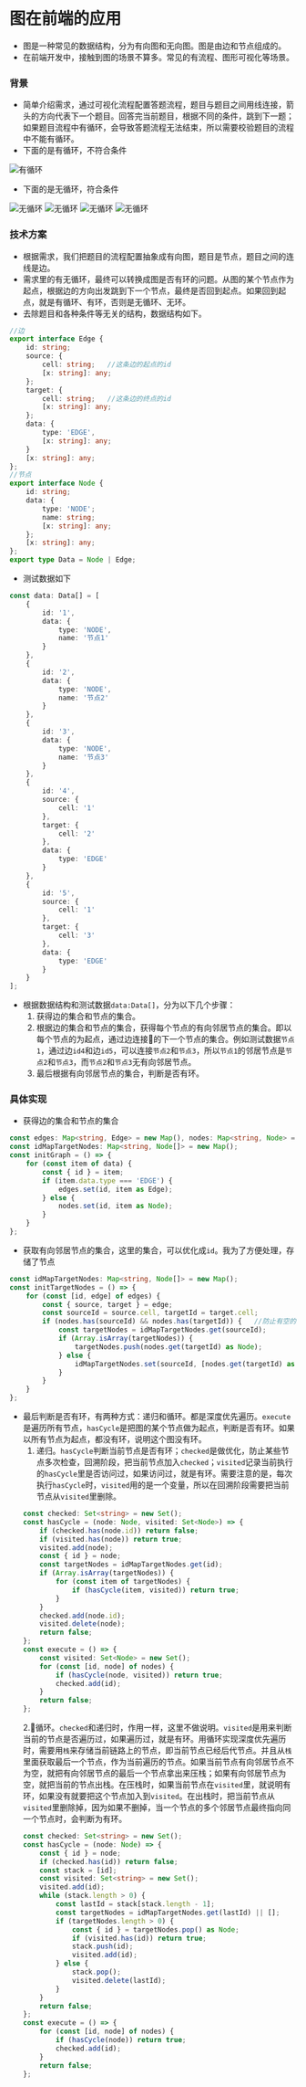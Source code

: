 # 图在前端的应用
* 图是一种常见的数据结构，分为有向图和无向图。图是由边和节点组成的。
* 在前端开发中，接触到图的场景不算多。常见的有流程、图形可视化等场景。
### 背景
* 简单介绍需求，通过可视化流程配置答题流程，题目与题目之间用线连接，箭头的方向代表下一个题目。回答完当前题目，根据不同的条件，跳到下一题；如果题目流程中有循环，会导致答题流程无法结束，所以需要校验题目的流程中不能有循环。
* 下面的是有循环，不符合条件

![有循环](https://github.com/JX-Zhuang/Algorithms/blob/master/Graph/cycle/imgs/cycle1.png?raw=true)

* 下面的是无循环，符合条件

![无循环](https://github.com/JX-Zhuang/Algorithms/blob/master/Graph/cycle/imgs/noCycle1.png?raw=true)
![无循环](https://github.com/JX-Zhuang/Algorithms/blob/master/Graph/cycle/imgs/noCycle2.png?raw=true)
![无循环](https://github.com/JX-Zhuang/Algorithms/blob/master/Graph/cycle/imgs/noCycle3.png?raw=true)
![无循环](https://github.com/JX-Zhuang/Algorithms/blob/master/Graph/cycle/imgs/noCycle4.png?raw=true)
### 技术方案
* 根据需求，我们把题目的流程配置抽象成有向图，题目是节点，题目之间的连线是边。
* 需求里的有无循环，最终可以转换成图是否有环的问题。从图的某个节点作为起点，根据边的方向出发跳到下一个节点，最终是否回到起点。如果回到起点，就是有循环、有环，否则是无循环、无环。
* 去除题目和各种条件等无关的结构，数据结构如下。
```ts
//边
export interface Edge {
    id: string;
    source: {
        cell: string;   //这条边的起点的id
        [x: string]: any;
    };
    target: {
        cell: string;   //这条边的终点的id
        [x: string]: any;
    };
    data: {
        type: 'EDGE',
        [x: string]: any;
    }
    [x: string]: any;
};
//节点
export interface Node {
    id: string;
    data: {
        type: 'NODE';
        name: string;
        [x: string]: any;
    };
    [x: string]: any;
};
export type Data = Node | Edge;
```
* 测试数据如下
```ts
const data: Data[] = [
    {
        id: '1',
        data: {
            type: 'NODE',
            name: '节点1'
        }
    },
    {
        id: '2',
        data: {
            type: 'NODE',
            name: '节点2'
        }
    },
    {
        id: '3',
        data: {
            type: 'NODE',
            name: '节点3'
        }
    },
    {
        id: '4',
        source: {
            cell: '1'
        },
        target: {
            cell: '2'
        },
        data: {
            type: 'EDGE'
        }
    },
    {
        id: '5',
        source: {
            cell: '1'
        },
        target: {
            cell: '3'
        },
        data: {
            type: 'EDGE'
        }
    }
];
```
* 根据数据结构和测试数据`data:Data[]`，分为以下几个步骤：
    1. 获得边的集合和节点的集合。
    2. 根据边的集合和节点的集合，获得每个节点的有向邻居节点的集合。即以每个节点的为起点，通过边连接的下一个节点的集合。例如测试数据`节点1`，通过边`id4`和边`id5`，可以连接`节点2`和`节点3`，所以`节点1`的邻居节点是`节点2`和`节点3`，而`节点2`和`节点3`无有向邻居节点。
    3. 最后根据有向邻居节点的集合，判断是否有环。
### 具体实现
* 获得边的集合和节点的集合
``` ts
const edges: Map<string, Edge> = new Map(), nodes: Map<string, Node> = new Map();
const idMapTargetNodes: Map<string, Node[]> = new Map();
const initGraph = () => {
    for (const item of data) {
        const { id } = item;
        if (item.data.type === 'EDGE') {
            edges.set(id, item as Edge);
        } else {
            nodes.set(id, item as Node);
        }
    }
};
```
* 获取有向邻居节点的集合，这里的集合，可以优化成`id`。我为了方便处理，存储了节点
``` ts
const idMapTargetNodes: Map<string, Node[]> = new Map();
const initTargetNodes = () => {
    for (const [id, edge] of edges) {
        const { source, target } = edge;
        const sourceId = source.cell, targetId = target.cell;
        if (nodes.has(sourceId) && nodes.has(targetId)) {   //防止有空的边，即边的起点和终点不在节点的集合里
            const targetNodes = idMapTargetNodes.get(sourceId);
            if (Array.isArray(targetNodes)) {
                targetNodes.push(nodes.get(targetId) as Node);
            } else {
                idMapTargetNodes.set(sourceId, [nodes.get(targetId) as Node]);
            }
        }
    }
};
```
* 最后判断是否有环，有两种方式：递归和循环。都是深度优先遍历。`execute`是遍历所有节点，`hasCycle`是把图的某个节点做为起点，判断是否有环。如果以所有节点为起点，都没有环，说明这个图没有环。
    1. 递归。`hasCycle`判断当前节点是否有环；`checked`是做优化，防止某些节点多次检查，回溯阶段，把当前节点加入`checked`；`visited`记录当前执行的`hasCycle`里是否访问过，如果访问过，就是有环。需要注意的是，每次执行`hasCycle`时，`visited`用的是一个变量，所以在回溯阶段需要把当前节点从`visited`里删除。
    ``` ts
    const checked: Set<string> = new Set();
    const hasCycle = (node: Node, visited: Set<Node>) => {
        if (checked.has(node.id)) return false;
        if (visited.has(node)) return true;
        visited.add(node);
        const { id } = node;
        const targetNodes = idMapTargetNodes.get(id);
        if (Array.isArray(targetNodes)) {
            for (const item of targetNodes) {
                if (hasCycle(item, visited)) return true;
            }
        }
        checked.add(node.id);
        visited.delete(node);
        return false;
    };
    const execute = () => {
        const visited: Set<Node> = new Set();
        for (const [id, node] of nodes) {
            if (hasCycle(node, visited)) return true;
            checked.add(id);
        }
        return false;
    };
    ```
    2.循环。`checked`和递归时，作用一样，这里不做说明。`visited`是用来判断当前的节点是否遍历过，如果遍历过，就是有环。用循环实现深度优先遍历时，需要用`栈`来存储当前链路上的节点，即当前节点已经后代节点。并且从`栈`里面获取最后一个节点，作为当前遍历的节点。如果当前节点有向邻居节点不为空，就把有向邻居节点的最后一个节点拿出来压栈；如果有向邻居节点为空，就把当前的节点出栈。在压栈时，如果当前节点在`visited`里，就说明有环，如果没有就要把这个节点加入到`visited`。在出栈时，把当前节点从`visited`里删除掉，因为如果不删掉，当一个节点的多个邻居节点最终指向同一个节点时，会判断为有环。
    ``` ts
    const checked: Set<string> = new Set();
    const hasCycle = (node: Node) => {
        const { id } = node;
        if (checked.has(id)) return false;
        const stack = [id];
        const visited: Set<string> = new Set();
        visited.add(id);
        while (stack.length > 0) {
            const lastId = stack[stack.length - 1];
            const targetNodes = idMapTargetNodes.get(lastId) || [];
            if (targetNodes.length > 0) {
                const { id } = targetNodes.pop() as Node;
                if (visited.has(id)) return true;
                stack.push(id);
                visited.add(id);
            } else {
                stack.pop();
                visited.delete(lastId);
            }
        }
        return false;
    };
    const execute = () => {
        for (const [id, node] of nodes) {
            if (hasCycle(node)) return true;
            checked.add(id);
        }
        return false;
    };
    ```
